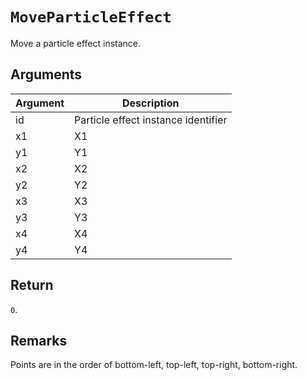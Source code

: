 # `MoveParticleEffect`

Move a particle effect instance.

## Arguments

| Argument | Description                         |
| -------- | ----------------------------------- |
| id       | Particle effect instance identifier |
| x1       | X1                                  |
| y1       | Y1                                  |
| x2       | X2                                  |
| y2       | Y2                                  |
| x3       | X3                                  |
| y3       | Y3                                  |
| x4       | X4                                  |
| y4       | Y4                                  |

## Return

`0`.

## Remarks

Points are in the order of bottom-left, top-left, top-right, bottom-right.
